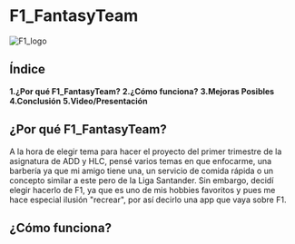 # F1_FantasyTeam 
![F1_logo](https://user-images.githubusercontent.com/91873665/207651713-eb09bce3-a05f-47df-a283-fe657399be73.jpg)
## Índice
**1.¿Por qué F1_FantasyTeam?**
**2.¿Cómo funciona?**
**3.Mejoras Posibles**
**4.Conclusión**
**5.Video/Presentación**

## ¿Por qué F1_FantasyTeam?
A la hora de elegir tema para hacer el proyecto del primer trimestre de la asignatura de ADD y HLC, pensé varios temas en que enfocarme, una barbería ya que mi amigo tiene una, un servicio de comida rápida o un concepto similar a este pero de la Liga Santander. Sin embargo, decidí elegir hacerlo de F1, ya que es uno de mis hobbies favoritos y pues me hace especial ilusión "recrear", por así decirlo una app que vaya sobre F1. 

## ¿Cómo funciona?





